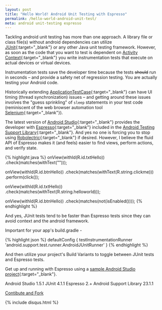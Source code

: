 ```yaml
---
layout: post
title: "Hello World! Android Unit Testing with Espresso"
permalink: /hello-world-android-unit-test/
meta: android unit-testing espresso
---
```

Tackling android unit testing has more than one approach.  A library file or class file(s) without android dependencies can utilize [JUnit](http://www.junit.org){:target="_blank"} or any other Java unit testing framework.  However, as soon as the code that you want to test is dependent on [Activity Context](http://developer.android.com/reference/android/app/Activity.html){:target="_blank"} you write instrumentation tests that execute on actual devices or virtual devices.

Instrumentation tests save the developer time because the tests ~~should~~ run in seconds – and provide a safety net of regression testing.  You are actually testing your Android code.

Historically extending [ApplicationTestCase](http://developer.android.com/reference/android/test/ApplicationTestCase.html){:target="_blank"} can have UI timing (thread synchronization) issues – and getting around these issues involves the "guess  sprinkling" of ```sleep``` statements in your test code (reminiscent of the web browser automation tool [Selenium](http://docs.seleniumhq.org/){:target="_blank"}).

The latest version of [Android Studio](https://developer.android.com/sdk/index.html){:target="_blank"} provides the developer with [Espresso](http://developer.android.com/reference/android/support/test/package-summary.html){:target="_blank"} included in the [Android Testing Support Library](http://developer.android.com/tools/testing-support-library/index.html){:target="_blank"}.  And yes no one is forcing you to stop using [Robolectric](http://robolectric.org){:target="_blank"} if desired.  However, I believe the fluid API of Espresso makes it (and feels) easier to find views, perform actions, and verify state.  

{% highlight java %}
onView(withId(R.id.txtHello))
	.check(matches(withText("")));

onView(withId(R.id.btnHello))
	.check(matches(withText(R.string.clickme)))
	.perform(click());

onView(withId(R.id.txtHello))
	.check(matches(withText(R.string.helloworld)));

onView(withId(R.id.btnHello))
	.check(matches(not(isEnabled())));
{% endhighlight %}

And yes, JUnit tests tend to be faster than Espresso tests since they can avoid context and the android framework.

Important for your app's build.gradle -

{% highlight json %}
	defaultConfig { 
		testInstrumentationRunner 'android.support.test.runner.AndroidJUnitRunner'
	}
{% endhighlight %}

And then utilize your project's Build Variants to toggle between JUnit tests and Espresso tests.

Get up and running with Espresso using a [sample Android Studio project](https://github.com/dragthor/HelloWorldAndroidUnitTesting){:target="_blank"}.

Android Studio 1.5.1
JUnit 4.1.1
Espresso 2.+
Android Support Library 23.1.1

<a href="{{ site.post_source_root }}2015-09-02-hello-world-android-unit-test.markdown" target="_blank">Contibute and Fork</a>

{% include disqus.html %}
